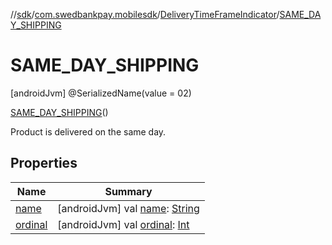 //[sdk](../../../../index.md)/[com.swedbankpay.mobilesdk](../../index.md)/[DeliveryTimeFrameIndicator](../index.md)/[SAME_DAY_SHIPPING](index.md)



# SAME_DAY_SHIPPING  
 [androidJvm] @SerializedName(value = 02)  
  
[SAME_DAY_SHIPPING](index.md)()  


Product is delivered on the same day.

   


## Properties  
  
|  Name |  Summary | 
|---|---|
| <a name="com.swedbankpay.mobilesdk/DeliveryTimeFrameIndicator.SAME_DAY_SHIPPING/name/#/PointingToDeclaration/"></a>[name](name.md)| <a name="com.swedbankpay.mobilesdk/DeliveryTimeFrameIndicator.SAME_DAY_SHIPPING/name/#/PointingToDeclaration/"></a> [androidJvm] val [name](name.md): [String](https://kotlinlang.org/api/latest/jvm/stdlib/kotlin/-string/index.html)   <br>|
| <a name="com.swedbankpay.mobilesdk/DeliveryTimeFrameIndicator.SAME_DAY_SHIPPING/ordinal/#/PointingToDeclaration/"></a>[ordinal](ordinal.md)| <a name="com.swedbankpay.mobilesdk/DeliveryTimeFrameIndicator.SAME_DAY_SHIPPING/ordinal/#/PointingToDeclaration/"></a> [androidJvm] val [ordinal](ordinal.md): [Int](https://kotlinlang.org/api/latest/jvm/stdlib/kotlin/-int/index.html)   <br>|


